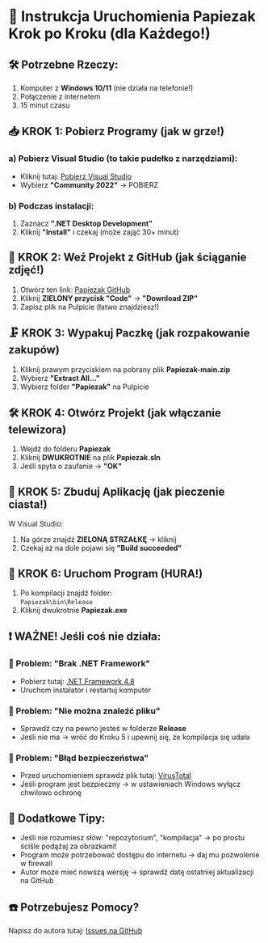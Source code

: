 # 📌 Instrukcja Uruchomienia Papiezak Krok po Kroku (dla Każdego!)

## 🛠️ **Potrzebne Rzeczy:**
1. Komputer z **Windows 10/11** (nie działa na telefonie!)
2. Połączenie z internetem
3. 15 minut czasu

## 📥 **KROK 1: Pobierz Programy (jak w grze!)**
### a) Pobierz Visual Studio (to takie pudełko z narzędziami):
- Kliknij tutaj: [Pobierz Visual Studio](https://visualstudio.microsoft.com/pl/)
- Wybierz **"Community 2022"** → POBIERZ 

### b) Podczas instalacji:
1. Zaznacz **".NET Desktop Development"**  
2. Kliknij **"Install"** i czekaj (może zająć 30+ minut)

## 📂 **KROK 2: Weź Projekt z GitHub (jak ściąganie zdjęć!)**
1. Otwórz ten link: [Papiezak GitHub](https://github.com/xProsek720/Papiezak)
2. Kliknij **ZIELONY przycisk "Code"** → **"Download ZIP"**  
3. Zapisz plik na Pulpicie (łatwo znajdziesz!)

## 🗜️ **KROK 3: Wypakuj Paczkę (jak rozpakowanie zakupów)**
1. Kliknij prawym przyciskiem na pobrany plik **Papiezak-main.zip**
2. Wybierz **"Extract All..."**
3. Wybierz folder **"Papiezak"** na Pulpicie

## 🛠️ **KROK 4: Otwórz Projekt (jak włączanie telewizora)**
1. Wejdź do folderu **Papiezak**
2. Kliknij **DWUKROTNIE** na plik **Papiezak.sln**
3. Jeśli spyta o zaufanie → **"OK"**

## 🔨 **KROK 5: Zbuduj Aplikację (jak pieczenie ciasta!)**
W Visual Studio:
1. Na górze znajdź **ZIELONĄ STRZAŁKĘ** → kliknij
2. Czekaj aż na dole pojawi się **"Build succeeded"**

## 🚀 **KROK 6: Uruchom Program (HURA!)**
1. Po kompilacji znajdź folder:  
`Papiezak\bin\Release`
2. Kliknij dwukrotnie **Papiezak.exe**  

## ❗ **WAŻNE! Jeśli coś nie działa:**
### 🔴 Problem: "Brak .NET Framework"
- Pobierz tutaj: [.NET Framework 4.8](https://dotnet.microsoft.com/pl-pl/download/dotnet-framework/net48)
- Uruchom instalator i restartuj komputer

### 🔴 Problem: "Nie można znaleźć pliku"
- Sprawdź czy na pewno jesteś w folderze **Release**
- Jeśli nie ma → wróć do Kroku 5 i upewnij się, że kompilacja się udała

### 🔴 Problem: "Błąd bezpieczeństwa"
- Przed uruchomieniem sprawdź plik tutaj: [VirusTotal](https://www.virustotal.com)
- Jeśli program jest bezpieczny → w ustawieniach Windows wyłącz chwilowo ochronę

## 📝 **Dodatkowe Tipy:**
- Jeśli nie rozumiesz słów: "repozytorium", "kompilacja" → po prostu ściśle podążaj za obrazkami!
- Program może potrzebować dostępu do internetu → daj mu pozwolenie w firewall
- Autor może mieć nowszą wersję → sprawdź datę ostatniej aktualizacji na GitHub

## ☎️ **Potrzebujesz Pomocy?**
Napisz do autora tutaj: [Issues na GitHub](https://github.com/xProsek720/Papiezak/issues)
